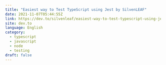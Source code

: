 ```yaml
---
title: "Easiest way to Test TypeScript using Jest by SilvenLEAF"
date: 2021-11-07T05:44:55Z
link: https://dev.to/silvenleaf/easiest-way-to-test-typescript-using-jest-by-silvenleaf-iem?utm_medium=RSS&utm_source=news.12bit.vn
site: dev.to
language: English
category:
  - typescript
  - javascript
  - node
  - testing
draft: false
---
```

